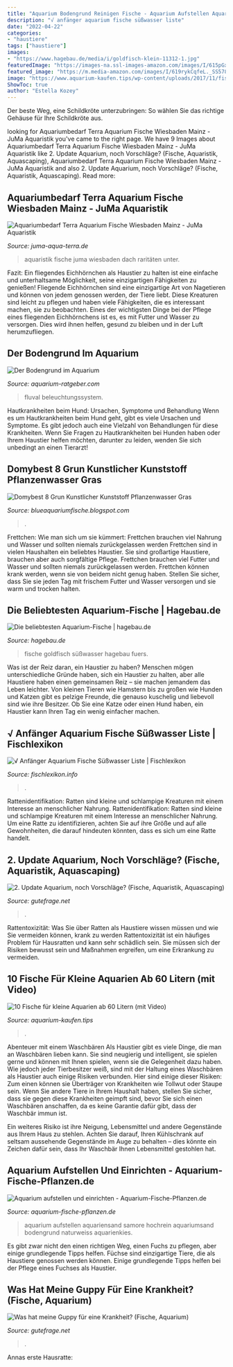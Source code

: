 ```yaml
---
title: "Aquarium Bodengrund Reinigen Fische - Aquarium Aufstellen Aquariensand Samore Hochrein Aquariumsand Bodengrund Naturweiss Aquarienkies"
description: "√ anfänger aquarium fische süßwasser liste"
date: "2022-04-22"
categories:
- "haustiere"
tags: ["haustiere"]
images:
- "https://www.hagebau.de/media/i/goldfisch-klein-11312-1.jpg"
featuredImage: "https://images-na.ssl-images-amazon.com/images/I/615pGx0CjWL.jpg"
featured_image: "https://m.media-amazon.com/images/I/619rykCqfeL._SS578_.jpg"
image: "https://www.aquarium-kaufen.tips/wp-content/uploads/2017/11/fische-fuer-kleine-aquarien-Keilfleckbaerbl-300x171.jpg"
ShowToc: true
author: "Estella Kozey"
---
```



Der beste Weg, eine Schildkröte unterzubringen: So wählen Sie das richtige Gehäuse für Ihre Schildkröte aus.

	

		
looking for Aquariumbedarf Terra Aquarium Fische Wiesbaden Mainz - JuMa Aquaristik you've came to the right page. We have 9 Images about Aquariumbedarf Terra Aquarium Fische Wiesbaden Mainz - JuMa Aquaristik like 2. Update Aquarium, noch Vorschläge? (Fische, Aquaristik, Aquascaping), Aquariumbedarf Terra Aquarium Fische Wiesbaden Mainz - JuMa Aquaristik and also 2. Update Aquarium, noch Vorschläge? (Fische, Aquaristik, Aquascaping). Read more:
		
    
## Aquariumbedarf Terra Aquarium Fische Wiesbaden Mainz - JuMa Aquaristik

<img loading=lazy src="http://www.juma-aqua-terra.de/files/juma_aquaristik/Fotolia_44784682_M.jpg" onerror="this.onerror=null;this.src='https://tse4.mm.bing.net/th?id=OIP.MUqByjMpMH4S0Km_ct-FGQHaJW&amp;pid=15.1';" alt="Aquariumbedarf Terra Aquarium Fische Wiesbaden Mainz - JuMa Aquaristik">

_Source: juma-aqua-terra.de_

>aquaristik fische juma wiesbaden dach raritäten unter. 

	

Fazit: Ein fliegendes Eichhörnchen als Haustier zu halten ist eine einfache und unterhaltsame Möglichkeit, seine einzigartigen Fähigkeiten zu genießen!
Fliegende Eichhörnchen sind eine einzigartige Art von Nagetieren und können von jedem genossen werden, der Tiere liebt. Diese Kreaturen sind leicht zu pflegen und haben viele Fähigkeiten, die es interessant machen, sie zu beobachten. Eines der wichtigsten Dinge bei der Pflege eines fliegenden Eichhörnchens ist es, es mit Futter und Wasser zu versorgen. Dies wird ihnen helfen, gesund zu bleiben und in der Luft herumzufliegen.

    
## Der Bodengrund Im Aquarium

<img loading=lazy src="https://m.media-amazon.com/images/I/619rykCqfeL._SS578_.jpg" onerror="this.onerror=null;this.src='https://tse2.mm.bing.net/th?id=OIP.PCEyljZpmb8ShX4ku6louAHaHa&amp;pid=15.1';" alt="Der Bodengrund im Aquarium">

_Source: aquarium-ratgeber.com_

>fluval beleuchtungssystem. 

	

Hautkrankheiten beim Hund: Ursachen, Symptome und Behandlung
Wenn es um Hautkrankheiten beim Hund geht, gibt es viele Ursachen und Symptome. Es gibt jedoch auch eine Vielzahl von Behandlungen für diese Krankheiten. Wenn Sie Fragen zu Hautkrankheiten bei Hunden haben oder Ihrem Haustier helfen möchten, darunter zu leiden, wenden Sie sich unbedingt an einen Tierarzt!

    
## Domybest 8 Grun Kunstlicher Kunststoff Pflanzenwasser Gras

<img loading=lazy src="https://images-na.ssl-images-amazon.com/images/I/615pGx0CjWL.jpg" onerror="this.onerror=null;this.src='https://tse4.mm.bing.net/th?id=OIP.axUpunXtU5ryghnNu7OjIAHaHa&amp;pid=15.1';" alt="Domybest 8 Grun Kunstlicher Kunststoff Pflanzenwasser Gras">

_Source: blueaquariumfische.blogspot.com_

>. 

	

Frettchen: Wie man sich um sie kümmert: Frettchen brauchen viel Nahrung und Wasser und sollten niemals zurückgelassen werden
Frettchen sind in vielen Haushalten ein beliebtes Haustier. Sie sind großartige Haustiere, brauchen aber auch sorgfältige Pflege. Frettchen brauchen viel Futter und Wasser und sollten niemals zurückgelassen werden. Frettchen können krank werden, wenn sie von beidem nicht genug haben. Stellen Sie sicher, dass Sie sie jeden Tag mit frischem Futter und Wasser versorgen und sie warm und trocken halten.

    
## Die Beliebtesten Aquarium-Fische | Hagebau.de

<img loading=lazy src="https://www.hagebau.de/media/i/goldfisch-klein-11312-1.jpg" onerror="this.onerror=null;this.src='https://tse3.mm.bing.net/th?id=OIP.ZHOirskEdlgllNUFOcZeoQAAAA&amp;pid=15.1';" alt="Die beliebtesten Aquarium-Fische | hagebau.de">

_Source: hagebau.de_

>fische goldfisch süßwasser hagebau fuers. 

	

Was ist der Reiz daran, ein Haustier zu haben?
Menschen mögen unterschiedliche Gründe haben, sich ein Haustier zu halten, aber alle Haustiere haben einen gemeinsamen Reiz – sie machen jemandem das Leben leichter. Von kleinen Tieren wie Hamstern bis zu großen wie Hunden und Katzen gibt es pelzige Freunde, die genauso kuschelig und liebevoll sind wie ihre Besitzer. Ob Sie eine Katze oder einen Hund haben, ein Haustier kann Ihren Tag ein wenig einfacher machen.

    
## √ Anfänger Aquarium Fische Süßwasser Liste | Fischlexikon

<img loading=lazy src="https://m.hagebau.de/media/i/Aquarium-Beleuchtung-mobile-469717527-11274-0.jpg" onerror="this.onerror=null;this.src='https://tse2.mm.bing.net/th?id=OIP.b0SsgLUmOryOJkrXIwvs2QHaFh&amp;pid=15.1';" alt="√ Anfänger Aquarium Fische Süßwasser Liste | Fischlexikon">

_Source: fischlexikon.info_

>. 

	

Rattenidentifikation: Ratten sind kleine und schlampige Kreaturen mit einem Interesse an menschlicher Nahrung.
Rattenidentifikation: Ratten sind kleine und schlampige Kreaturen mit einem Interesse an menschlicher Nahrung. Um eine Ratte zu identifizieren, achten Sie auf ihre Größe und auf alle Gewohnheiten, die darauf hindeuten könnten, dass es sich um eine Ratte handelt.

    
## 2. Update Aquarium, Noch Vorschläge? (Fische, Aquaristik, Aquascaping)

<img loading=lazy src="https://images.gutefrage.net/media/fragen/bilder/2-update-aquarium-noch-vorschlaege/1_full.jpg?v=1590049928000" onerror="this.onerror=null;this.src='https://tse2.mm.bing.net/th?id=OIP.mAMp7-Tf_G9J99LHiLyjaAHaFj&amp;pid=15.1';" alt="2. Update Aquarium, noch Vorschläge? (Fische, Aquaristik, Aquascaping)">

_Source: gutefrage.net_

>. 

	

Rattentoxizität: Was Sie über Ratten als Haustiere wissen müssen und wie Sie vermeiden können, krank zu werden
Rattentoxizität ist ein häufiges Problem für Hausratten und kann sehr schädlich sein. Sie müssen sich der Risiken bewusst sein und Maßnahmen ergreifen, um eine Erkrankung zu vermeiden.

    
## 10 Fische Für Kleine Aquarien Ab 60 Litern (mit Video)

<img loading=lazy src="https://www.aquarium-kaufen.tips/wp-content/uploads/2017/11/fische-fuer-kleine-aquarien-Keilfleckbaerbl-300x171.jpg" onerror="this.onerror=null;this.src='https://tse1.mm.bing.net/th?id=OIP.Mzv5ZV2asmDXI1cvuXyJxgAAAA&amp;pid=15.1';" alt="10 Fische für kleine Aquarien ab 60 Litern (mit Video)">

_Source: aquarium-kaufen.tips_

>. 

	

Abenteuer mit einem Waschbären
Als Haustier gibt es viele Dinge, die man an Waschbären lieben kann. Sie sind neugierig und intelligent, sie spielen gerne und können mit Ihnen spielen, wenn sie die Gelegenheit dazu haben. Wie jedoch jeder Tierbesitzer weiß, sind mit der Haltung eines Waschbären als Haustier auch einige Risiken verbunden. Hier sind einige dieser Risiken:
Zum einen können sie Überträger von Krankheiten wie Tollwut oder Staupe sein. Wenn Sie andere Tiere in Ihrem Haushalt haben, stellen Sie sicher, dass sie gegen diese Krankheiten geimpft sind, bevor Sie sich einen Waschbären anschaffen, da es keine Garantie dafür gibt, dass der Waschbär immun ist.

Ein weiteres Risiko ist ihre Neigung, Lebensmittel und andere Gegenstände aus Ihrem Haus zu stehlen. Achten Sie darauf, Ihren Kühlschrank auf seltsam aussehende Gegenstände im Auge zu behalten – dies könnte ein Zeichen dafür sein, dass Ihr Waschbär Ihnen Lebensmittel gestohlen hat.

    
## Aquarium Aufstellen Und Einrichten - Aquarium-Fische-Pflanzen.de

<img loading=lazy src="https://ws-eu.amazon-adsystem.com/widgets/q?_encoding=UTF8&amp;MarketPlace=DE&amp;ASIN=B0078ANUL6&amp;ServiceVersion=20070822&amp;ID=AsinImage&amp;WS=1&amp;Format=_SL250_&amp;tag=aquariumfisch-21" onerror="this.onerror=null;this.src='https://tse3.mm.bing.net/th?id=OIP.LaR2isU79kLnBHZkCDrQFAAAAA&amp;pid=15.1';" alt="Aquarium aufstellen und einrichten - Aquarium-Fische-Pflanzen.de">

_Source: aquarium-fische-pflanzen.de_

>aquarium aufstellen aquariensand samore hochrein aquariumsand bodengrund naturweiss aquarienkies. 

	

Es gibt zwar nicht den einen richtigen Weg, einen Fuchs zu pflegen, aber einige grundlegende Tipps helfen.
Füchse sind einzigartige Tiere, die als Haustiere genossen werden können. Einige grundlegende Tipps helfen bei der Pflege eines Fuchses als Haustier.

    
## Was Hat Meine Guppy Für Eine Krankheit? (Fische, Aquarium)

<img loading=lazy src="https://images.gutefrage.net/media/fragen/bilder/was-hat-meine-guppy-fuer-eine-krankheit/0_original.jpg?v=1504210414000" onerror="this.onerror=null;this.src='https://tse3.mm.bing.net/th?id=OIP.6jMc_YAXdOtLDnK1JuinSQHaGt&amp;pid=15.1';" alt="Was hat meine Guppy für eine Krankheit? (Fische, Aquarium)">

_Source: gutefrage.net_

>. 

	

Annas erste Hausratte:

